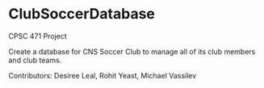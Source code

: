 # ClubSoccerDatabase
CPSC 471 Project

Create a database for CNS Soccer Club to manage all of its club members and club teams.

Contributors: Desiree Leal, Rohit Yeast, Michael Vassilev

